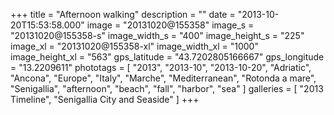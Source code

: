 +++
title = "Afternoon walking"
description = ""
date = "2013-10-20T15:53:58.000"
image = "20131020@155358"
image_s = "20131020@155358-s"
image_width_s = "400"
image_height_s = "225"
image_xl = "20131020@155358-xl"
image_width_xl = "1000"
image_height_xl = "563"
gps_latitude = "43.7202805166667"
gps_longitude = "13.2209611"
phototags = [ "2013", "2013-10", "2013-10-20", "Adriatic", "Ancona", "Europe", "Italy", "Marche", "Mediterranean", "Rotonda a mare", "Senigallia", "afternoon", "beach", "fall", "harbor", "sea" ]
galleries = [ "2013 Timeline", "Senigallia City and Seaside" ]
+++
